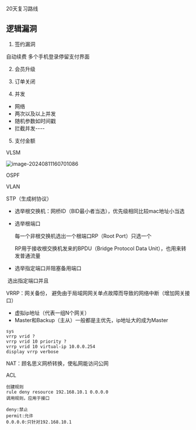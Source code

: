 20天复习路线

## 逻辑漏洞

1. 签约漏洞

自动续费 多个手机登录停留支付界面

2. 会员升级

3. 订单关闭

4. 并发

- 网络
- 两次以及以上并发
- 随机参数如时间戳
- 拦截并发----

5. 支付金额

VLSM

![image-20240811160701086](C:\Users\Annie\AppData\Roaming\Typora\typora-user-images\image-20240811160701086.png)

OSPF

VLAN 

STP（生成树协议）

- 选举根交换机：网桥ID（BID最小者当选），优先级相同比较mac地址小当选

- 选举根端口

  每一个非根交换机选出一个根端口RP（Root Port）只选一个

  RP用于接收根交换机发来的BPDU（Bridge Protocol Data Unit），也用来转发普通流量
  
- 选举指定端口并阻塞备用端口

​       选出指定端口并且

VRRP：网关备份，   避免由于局域网网关单点故障而导致的网络中断（增加网关接口）

- 虚拟ip地址（代表一组N个网关）
- Master和Backup（主从）一般都是主优先，ip地址大的成为Master

```
sys
vrrp vrid ?
vrrp vrid 10 priority ?
vrrp vrid 10 virtual-ip 10.0.0.254 
display vrrp verbose
```

NAT：顾名思义网桥转换，使私网能访问公网

ACL

```
创建规则
rule deny resource 192.168.10.1 0.0.0.0
调用规则，应用于接口

deny:禁止
permit:允许
0.0.0.0:只针对192.168.10.1

```

